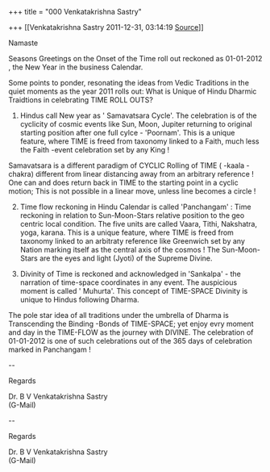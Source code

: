 +++
title = "000 Venkatakrishna Sastry"

+++
[[Venkatakrishna Sastry	2011-12-31, 03:14:19 [Source](https://groups.google.com/g/bvparishat/c/k5Pdhx7KBMY)]]



Namaste



Seasons Greetings on the Onset of the Time roll out reckoned as 01-01-2012 , the New Year in the business Calendar.



Some points to ponder, resonating the ideas from Vedic Traditions in the quiet moments as the year 2011 rolls out: What is Unique of Hindu Dharmic Traidtions in celebrating TIME ROLL OUTS?



1. Hindus call New year as ' Samavatsara Cycle'. The celebration is of the cyclicity of cosmic events like Sun, Moon, Jupiter returning to original starting position after one full cylce - 'Poornam'. This is a unique feature, where TIME is freed from taxonomy linked to a Faith, much less the Faith -event celebration set by any King !



Samavatsara is a different paradigm of CYCLIC Rolling of TIME ( -kaala -chakra) different from linear distancing away from an arbitrary reference ! One can and does return back in TIME to the starting point in a cyclic motion; This is not possible in a linear move, unless line becomes a circle !



2. Time flow reckoning in Hindu Calendar is called 'Panchangam' :
Time reckoning in relation to Sun-Moon-Stars relative position to the geo centric local condition. The five units are called Vaara, Tithi, Nakshatra, yoga, karana. This is a unique feature, where TIME is freed from taxonomy linked to an arbitraty reference like Greenwich set by any Nation marking itself as the central axis of the cosmos ! The Sun-Moon-Stars are the eyes and light (Jyoti) of the Supreme Divine.





3. Divinity of Time is reckoned and acknowledged in 'Sankalpa' - the narration of time-space coordinates in any event. The auspicious moment is called ' Muhurta'. This concept of TIME-SPACE Divinity is unique to Hindus following Dharma.

  
The pole star idea of all traditions under the umbrella of Dharma is Transcending the Binding -Bonds of TIME-SPACE; yet enjoy evry moment and day in the TIME-FLOW as the journey with DIVINE. The celebration of 01-01-2012 is one of such celebrations out of the 365 days of celebration marked in Panchangam !

  
--

  


Regards



Dr. B V Venkatakrishna Sastry  
(G-Mail)  
  
--  



Regards



Dr. B V Venkatakrishna Sastry  
(G-Mail)





  

